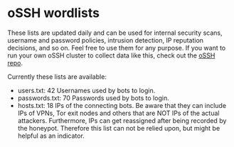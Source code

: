 # oSSH wordlists
These lists are updated daily and can be used for internal security scans, username and password policies, intrusion detection, IP reputation decisions, and so on. Feel free to use them for any purpose. If you want to run your own oSSH cluster to collect data like this, check out the [oSSH repo](https://github.com/toxyl/ossh).  

Currently these lists are available:  
- users.txt: 42                                                                                                                                                                                                                                                                                                                                                                                                                                                                                                                                                                                                        Usernames used by bots to login. 
- passwords.txt: 70                                                                                                                                                                                                                                                                                                                                                                                                                                                                                                                                                                                                        Passwords used by bots to login. 
- hosts.txt: 18                                                                                                                                                                                                                                                                                                                                                                                                                                                                                                                                                                                                        IPs of the connecting bots. Be aware that they can include IPs of VPNs, Tor exit nodes and others that are NOT IPs of the actual attackers. Furthermore, IPs can get reassigned after being recorded by the honeypot. Therefore this list can not be relied upon, but might be helpful as an indicator.
